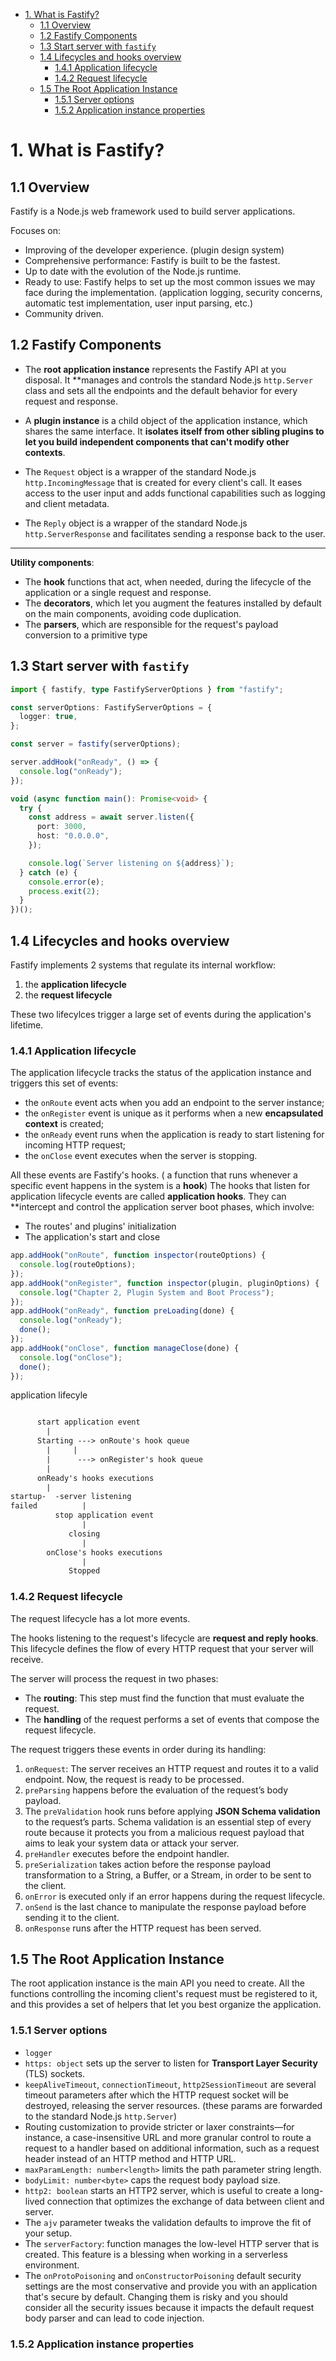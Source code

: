 - [1. What is Fastify?](#1-what-is-fastify)
  - [1.1 Overview](#11-overview)
  - [1.2 Fastify Components](#12-fastify-components)
  - [1.3 Start server with `fastify`](#13-start-server-with-fastify)
  - [1.4 Lifecycles and hooks overview](#14-lifecycles-and-hooks-overview)
    - [1.4.1 Application lifecycle](#141-application-lifecycle)
    - [1.4.2 Request lifecycle](#142-request-lifecycle)
  - [1.5 The Root Application Instance](#15-the-root-application-instance)
    - [1.5.1 Server options](#151-server-options)
    - [1.5.2 Application instance properties](#152-application-instance-properties)

# 1. What is Fastify?

## 1.1 Overview

Fastify is a Node.js web framework used to build server applications.

Focuses on:

- Improving of the developer experience. (plugin design system)
- Comprehensive performance: Fastify is built to be the fastest.
- Up to date with the evolution of the Node.js runtime.
- Ready to use: Fastify helps to set up the most common issues we may face during the implementation. (application logging, security concerns, automatic test implementation, user input parsing, etc.)
- Community driven.

## 1.2 Fastify Components

- The **root application instance** represents the Fastify API at you disposal. It \*\*manages and controls the standard Node.js `http.Server` class and sets all the endpoints and the default behavior for every request and response.

- A **plugin instance** is a child object of the application instance, which shares the same interface. It **isolates itself from other sibling plugins to let you build independent components that can't modify other contexts**.

- The `Request` object is a wrapper of the standard Node.js `http.IncomingMessage` that is created for every client's call. It eases access to the user input and adds functional capabilities such as logging and client metadata.

- The `Reply` object is a wrapper of the standard Node.js `http.ServerResponse` and facilitates sending a response back to the user.

---

**Utility components**:

- The **hook** functions that act, when needed, during the lifecycle of the application or a single request and response.
- The **decorators**, which let you augment the features installed by default on the main components, avoiding code duplication.
- The **parsers**, which are responsible for the request's payload conversion to a primitive type

## 1.3 Start server with `fastify`

```ts
import { fastify, type FastifyServerOptions } from "fastify";

const serverOptions: FastifyServerOptions = {
  logger: true,
};

const server = fastify(serverOptions);

server.addHook("onReady", () => {
  console.log("onReady");
});

void (async function main(): Promise<void> {
  try {
    const address = await server.listen({
      port: 3000,
      host: "0.0.0.0",
    });

    console.log(`Server listening on ${address}`);
  } catch (e) {
    console.error(e);
    process.exit(2);
  }
})();
```

## 1.4 Lifecycles and hooks overview

Fastify implements 2 systems that regulate its internal workflow:

1. the **application lifecycle**
2. the **request lifecycle**

These two lifecylces trigger a large set of events during the application's lifetime.

### 1.4.1 Application lifecycle

The application lifecycle tracks the status of the application instance and triggers this set of events:

- the `onRoute` event acts when you add an endpoint to the server instance;
- the `onRegister` event is unique as it performs when a new **encapsulated context** is created;
- the `onReady` event runs when the application is ready to start listening for incoming HTTP request;
- the `onClose` event executes when the server is stopping.

All these events are Fastify's hooks. ( a function that runs whenever a specific event happens in the system is a **hook**)
The hooks that listen for application lifecycle events are called **application hooks**. They can \*\*intercept and control the application server boot phases, which involve:

- The routes' and plugins' initialization
- The application's start and close

```js
app.addHook("onRoute", function inspector(routeOptions) {
  console.log(routeOptions);
});
app.addHook("onRegister", function inspector(plugin, pluginOptions) {
  console.log("Chapter 2, Plugin System and Boot Process");
});
app.addHook("onReady", function preLoading(done) {
  console.log("onReady");
  done();
});
app.addHook("onClose", function manageClose(done) {
  console.log("onClose");
  done();
});
```

application lifecyle

```txt

      start application event
        |
      Starting ---> onRoute's hook queue
        |     |
        |      ---> onRegister's hook queue
        |
      onReady's hooks executions
        |
startup-  -server listening
failed          |
          stop application event
                |
             closing
                |
        onClose's hooks executions
                |
             Stopped

```

### 1.4.2 Request lifecycle

The request lifecycle has a lot more events.

The hooks listening to the request's lifecycle are **request and reply hooks**. This lifecycle defines the flow of every HTTP request that your server will receive.

The server will process the request in two phases:

- The **routing**: This step must find the function that must evaluate the request.
- The **handling** of the request performs a set of events that compose the request lifecycle.

The request triggers these events in order during its handling:

1. `onRequest`: The server receives an HTTP request and routes it to a valid endpoint. Now, the request is ready to be processed.
2. `preParsing` happens before the evaluation of the request’s body payload.
3. The `preValidation` hook runs before applying **JSON Schema validation** to the request’s parts. Schema validation is an essential step of every route because it protects you from a malicious request payload that aims to leak your system data or attack your server.
4. `preHandler` executes before the endpoint handler.
5. `preSerialization` takes action before the response payload transformation to a String, a Buffer, or a Stream, in order to be sent to the client.
6. `onError` is executed only if an error happens during the request lifecycle.
7. `onSend` is the last chance to manipulate the response payload before sending it to the client.
8. `onResponse` runs after the HTTP request has been served.

## 1.5 The Root Application Instance

The root application instance is the main API you need to create. All the functions controlling the incoming client's request must be registered to it, and this provides a set of helpers that let you best organize the application.

### 1.5.1 Server options

- `logger`
- `https: object` sets up the server to listen for **Transport Layer Security** (TLS) sockets.
- `keepAliveTimeout`, `connectionTimeout`, `http2SessionTimeout` are several timeout parameters after which the HTTP request socket will be destroyed, releasing the server resources. (these params are forwarded to the standard Node.js `http.Server`)
- Routing customization to provide stricter or laxer constraints—for instance, a case-insensitive URL and more granular control to route a request to a handler based on additional information, such as a request header instead of an HTTP method and HTTP URL.
- `maxParamLength: number<length>` limits the path parameter string length.
- `bodyLimit: number<byte>` caps the request body payload size.
- `http2: boolean` starts an HTTP2 server, which is useful to create a long-lived connection that optimizes the exchange of data between client and server.
- The `ajv` parameter tweaks the validation defaults to improve the fit of your setup.
- The `serverFactory`: function manages the low-level HTTP server that is created. This feature is a blessing when working in a serverless environment.
- The `onProtoPoisoning` and `onConstructorPoisoning` default security settings are the most conservative and provide you with an application that's secure by default. Changing them is risky and you should consider all the security issues because it impacts the default
  request body parser and can lead to code injection.

### 1.5.2 Application instance properties
